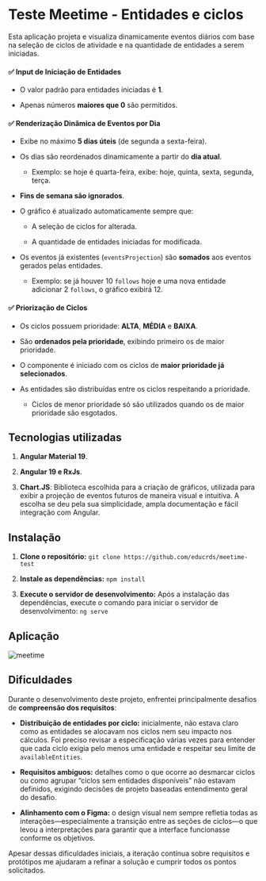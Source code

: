
  

# Teste Meetime - Entidades e ciclos

Esta aplicação projeta e visualiza dinamicamente eventos diários com base na seleção de ciclos de atividade e na quantidade de entidades a serem iniciadas.

#### ✅ Input de Iniciação de Entidades

-   O valor padrão para entidades iniciadas é **1**.
    
-   Apenas números **maiores que 0** são permitidos.
    

#### ✅ Renderização Dinâmica de Eventos por Dia

-   Exibe no máximo **5 dias úteis** (de segunda a sexta-feira).
    
-   Os dias são reordenados dinamicamente a partir do **dia atual**.
    
    -   Exemplo: se hoje é quarta-feira, exibe: hoje, quinta, sexta, segunda, terça.
        
-   **Fins de semana são ignorados**.
    
-   O gráfico é atualizado automaticamente sempre que:
    
    -   A seleção de ciclos for alterada.
        
    -   A quantidade de entidades iniciadas for modificada.
        
-   Os eventos já existentes (`eventsProjection`) são **somados** aos eventos gerados pelas entidades.
    
    -   Exemplo: se já houver 10 `follows` hoje e uma nova entidade adicionar 2 `follows`, o gráfico exibirá 12.
        

#### ✅ Priorização de Ciclos

-   Os ciclos possuem prioridade: **ALTA**, **MÉDIA** e **BAIXA**.
    
-   São **ordenados pela prioridade**, exibindo primeiro os de maior prioridade.
    
-   O componente é iniciado com os ciclos de **maior prioridade já selecionados**.
    
-   As entidades são distribuídas entre os ciclos respeitando a prioridade.
    
    -   Ciclos de menor prioridade só são utilizados quando os de maior prioridade são esgotados.

## Tecnologias utilizadas

1.  **Angular Material 19**.

2.  **Angular 19 e RxJs**.

4. **Chart.JS**: Biblioteca escolhida para a criação de gráficos, utilizada para exibir a projeção de eventos futuros de maneira visual e intuitiva. A escolha se deu pela sua simplicidade, ampla documentação e fácil integração com Angular.

## Instalação

1.  **Clone o repositório:** `git clone https://github.com/educrds/meetime-test`

3.  **Instale as dependências:** `npm install`

4.  **Execute o servidor de desenvolvimento:** Após a instalação das dependências, execute o comando para iniciar o servidor de desenvolvimento: `ng serve`

## Aplicação
![meetime](https://github.com/user-attachments/assets/1c99353e-f664-486f-87f0-a4edd94a2331)

## Dificuldades

Durante o desenvolvimento deste projeto, enfrentei principalmente desafios de **compreensão dos requisitos**:

-   **Distribuição de entidades por ciclo:** inicialmente, não estava claro como as entidades se alocavam nos ciclos nem seu impacto nos cálculos. Foi preciso revisar a especificação várias vezes para entender que cada ciclo exigia pelo menos uma entidade e respeitar seu limite de `availableEntities`.
    
   - **Requisitos ambíguos:** detalhes como o que ocorre ao desmarcar ciclos ou como agrupar “ciclos sem entidades disponíveis” não estavam definidos, exigindo decisões de projeto baseadas entendimento geral do desafio.
    
-   **Alinhamento com o Figma:** o design visual nem sempre refletia todas as interações—especialmente a transição entre as seções de ciclos—o que levou a interpretações para garantir que a interface funcionasse conforme os objetivos. 

Apesar dessas dificuldades iniciais, a iteração contínua sobre requisitos e protótipos me ajudaram a refinar a solução e cumprir todos os pontos solicitados.
